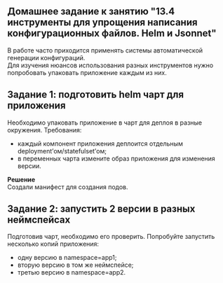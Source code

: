 ## Домашнее задание к занятию "13.4 инструменты для упрощения написания конфигурационных файлов. Helm и Jsonnet"   
    
В работе часто приходится применять системы автоматической генерации конфигураций.    
Для изучения нюансов использования разных инструментов нужно попробовать упаковать приложение каждым из них.    

## Задание 1: подготовить helm чарт для приложения
Необходимо упаковать приложение в чарт для деплоя в разные окружения. Требования:    
* каждый компонент приложения деплоится отдельным deployment’ом/statefulset’ом;    
* в переменных чарта измените образ приложения для изменения версии.     
     
**Решение**   
Создали манифест для создания подов.    


     

## Задание 2: запустить 2 версии в разных неймспейсах    
Подготовив чарт, необходимо его проверить. Попробуйте запустить несколько копий приложения:    
* одну версию в namespace=app1;   
* вторую версию в том же неймспейсе;    
* третью версию в namespace=app2.    
           

